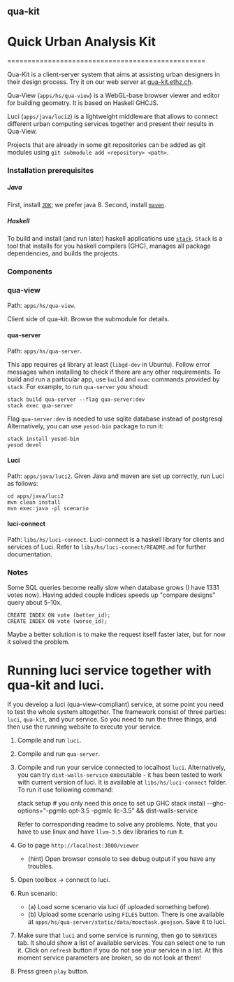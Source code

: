 ## qua-kit
# Quick Urban Analysis Kit
=================================================

Qua-Kit is a client-server system that aims at assisting urban designers in their design process.
Try it on our web server at [qua-kit.ethz.ch](http://qua-kit.ethz.ch).

Qua-View (`apps/hs/qua-view`) is a WebGL-base browser viewer and editor for building geometry. It is based on Haskell GHCJS.

Luci (`apps/java/luci2`) is a lightweight middleware that allows to connect different urban computing services together
and present their results in Qua-View.

Projects that are already in some git repositories can be added as git modules
using `git submodule add <repository> <path>`.

### Installation prerequisites

##### Java
First, install
[`JDK`](http://www.oracle.com/technetwork/java/javase/downloads/index.html);
we prefer java 8.
Second, install
[`maven`](https://maven.apache.org/).

##### Haskell
To build and install (and run later) haskell applications use
[`stack`](http://docs.haskellstack.org/en/stable/README.html).
`Stack` is a tool that installs for you haskell compilers (GHC), manages all package dependencies,
and builds the projects.

### Components

### qua-view

Path: `apps/hs/qua-view`.

Client side of qua-kit. Browse the submodule for details.

#### qua-server

Path: `apps/hs/qua-server`.

This app requires `gd` library at least (`libgd-dev` in Ubuntu).
Follow error messages when installing to check if there are any other requirements.
To build and run a particular app, use `build` and `exec` commands provided by `stack`.
For example, to run `qua-server` you shoud:
```
stack build qua-server --flag qua-server:dev
stack exec qua-server
```
Flag `qua-server:dev` is needed to use sqlite database instead of postgresql
Alternatively, you can use `yesod-bin` package to run it:
```
stack install yesod-bin
yesod devel
```

#### Luci

Path: `apps/java/luci2`.
Given Java and maven are set up correctly, run Luci as follows:
```
cd apps/java/luci2
mvn clean install
mvn exec:java -pl scenario
```

#### luci-connect

Path: `libs/hs/luci-connect`.
Luci-connect is a haskell library for clients and services of Luci.
Refer to `libs/hs/luci-connect/README.md` for further documentation.


### Notes

Some SQL queries become really slow when database grows (I have 1331 votes now).
Having added couple indices speeds up "compare designs" query about 5-10x.
```
CREATE INDEX ON vote (better_id);
CREATE INDEX ON vote (worse_id);
```
Maybe a better solution is to make the request itself faster later,
but for now it solved the problem.


# Running luci service together with qua-kit and luci.

If you develop a luci (qua-view-compliant) service, at some point you need to test the whole system altogether.
The framework consist of three parties: `luci`, `qua-kit`, and your service.
So you need to run the three things, and then use the running website to execute your service.

  1. Compile and run `luci`.
  2. Compile and run `qua-server`.
  3. Compile and run your service connected to localhost `luci`.
     Alternatively, you can try `dist-walls-service` executable - it has been tested to work with current version of luci.
     It is available at `libs/hs/luci-connect` folder.
     To run it use following command:
     
        stack setup # you only need this once to set up GHC
        stack install --ghc-options="-pgmlo opt-3.5 -pgmlc llc-3.5" && dist-walls-service
     
     Refer to corresponding readme to solve any problems.
     Note, that you have to use linux and have `llvm-3.5` dev libraries to run it.
  4. Go to page `http://localhost:3000/viewer`
      * (hint) Open browser console to see debug output if you have any troubles.
  5. Open toolbox -> connect to luci.
  6. Run scenario:
      * (a) Load some scenario via luci (if uploaded something before).
      * (b) Upload some scenario using `FILES` button.
            There is one available at `apps/hs/qua-server/static/data/mooctask.geojson`.
            Save it to luci.
  7. Make sure that `luci` and some service is running, then go to `SERVICES` tab.
     It should show a list of available services.
     You can select one to run it.
     Click on `refresh` button if you do not see your service in a list.
     At this moment service parameters are broken, so do not look at them!
  8. Press green `play` button.
     
